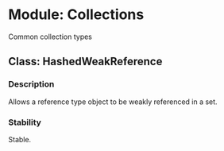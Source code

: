 # Module: Collections

Common collection types

## Class: HashedWeakReference

### Description

Allows a reference type object to be weakly referenced in a set.

### Stability

Stable.
